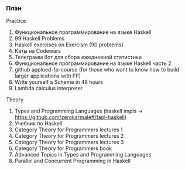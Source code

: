 ### План

Practice
1. Функциональное программирование на языке Haskell 
2. 99 Haskell Problems
3. Haskell exercises on Exercism (90 problems)
4. Каты на Codewars
5. Телеграмм бот для сбора ежедневной статистики
6. Функциональное программирование на языке Haskell часть 2
7. github apploed-fp-course (for those who want to know how to build larger applications with FP)
8. Write yourself a Scheme in 48 hours
9. Lambda calculus interpreter
 

Theory
1. Types and Programming Languages (haskell impls -> https://github.com/zerokarmaleft/tapl-haskell)
2. Учебник по Haskell
3. Category Theory for Programmers lectures 1  
4. Category Theory for Programmers lectures 2  
5. Category Theory for Programmers lectures 3
6. Category Theory for Programmers book
7. Advanced Topics in Types and Programming Languages
8. Parallel and Concurrent Programming in Haskell

